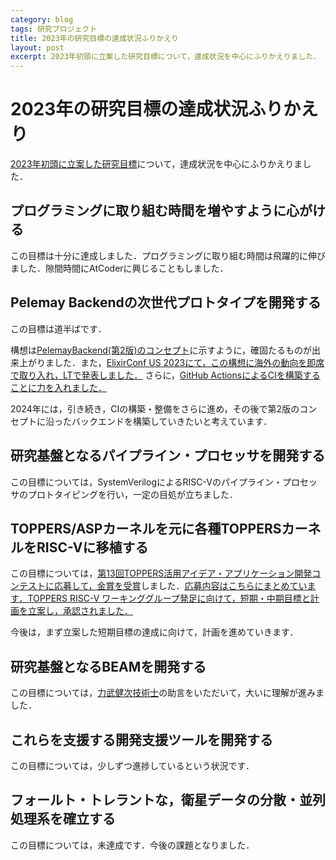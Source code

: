 ```yaml
---
category: blog
tags: 研究プロジェクト
title: 2023年の研究目標の達成状況ふりかえり
layout: post
excerpt: 2023年初頭に立案した研究目標について，達成状況を中心にふりかえりました．
---
```

# 2023年の研究目標の達成状況ふりかえり

[2023年初頭に立案した研究目標](https://zacky1972.github.io/blog/2023/01/17/objectives.html)について，達成状況を中心にふりかえりました．

## プログラミングに取り組む時間を増やすように心がける

この目標は十分に達成しました．プログラミングに取り組む時間は飛躍的に伸びました．隙間時間にAtCoderに興じることもしました．

## Pelemay Backendの次世代プロトタイプを開発する

この目標は道半ばです．

構想は[PelemayBackend(第2版)のコンセプト](https://zacky1972.github.io/blog/2023/05/26/pelemay_backend.html)に示すように，確固たるものが出来上がりました．また，[ElixirConf US 2023にて，この構想に海外の動向を即席で取り入れ，LTで発表しました．](https://researchmap.jp/zacky1972/misc/44304377) さらに，[GitHub ActionsによるCIを構築することに力を入れました．](https://qiita.com/zacky1972/items/c56da534e391de50f597)

2024年には，引き続き，CIの構築・整備をさらに進め，その後で第2版のコンセプトに沿ったバックエンドを構築していきたいと考えています．

## 研究基盤となるパイプライン・プロセッサを開発する

この目標については，SystemVerilogによるRISC-Vのパイプライン・プロセッサのプロトタイピングを行い，一定の目処が立ちました．

## TOPPERS/ASPカーネルを元に各種TOPPERSカーネルをRISC-Vに移植する

この目標については，[第13回TOPPERS活用アイデア・アプリケーション開発コンテストに応募して，金賞を受賞](https://www.toppers.jp/contest.html)しました．[応募内容はこちらにまとめています．](https://qiita.com/zacky1972/items/f36851185f9af4331aa8)[TOPPERS RISC-V ワーキンググループ発足に向けて，短期・中期目標と計画を立案し，承認されました．](https://qiita.com/zacky1972/items/8e946779bd9c87df1c15)

今後は，まず立案した短期目標の達成に向けて，計画を進めていきます．

## 研究基盤となるBEAMを開発する

この目標については，[力武健次技術士](https://sites.google.com/k2r.org/kenji/力武健次技術士事務所)の助言をいただいて，大いに理解が進みました．

## これらを支援する開発支援ツールを開発する

この目標については，少しずつ進捗しているという状況です．

## フォールト・トレラントな，衛星データの分散・並列処理系を確立する

この目標については，未達成です．今後の課題となりました．
